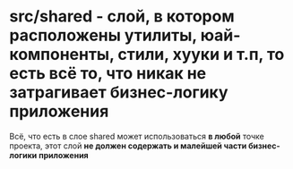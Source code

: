 # src/shared - слой, в котором расположены утилиты, юай-компоненты, стили, хууки и т.п, то есть всё то, что никак не затрагивает бизнес-логику приложения

Всё, что есть в слое  shared может использоваться **в любой** точке проекта, этот слой **не должен содержать и малейшей части бизнес-логики приложения**
